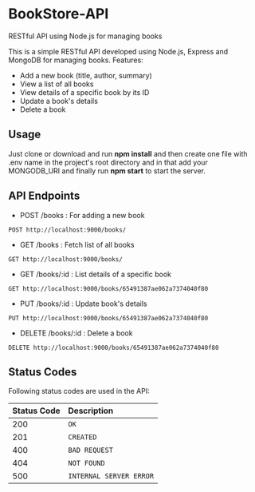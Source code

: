 # BookStore-API
RESTful API using Node.js for managing books


This is a simple RESTful API developed using Node.js, Express and MongoDB for managing books.
Features: 
- Add a new book (title, author, summary)
- View a list of all books
- View details of a specific book by its ID
- Update a book's details
- Delete a book


## Usage ##
Just clone or download and run **npm install** and then create one file with .env name in the project's root directory and in that add your MONGODB_URI and finally run **npm start** to start the server.


## API Endpoints ##
- POST /books : For adding a new book
```http
POST http://localhost:9000/books/
```

- GET /books : Fetch list of all books
```http
GET http://localhost:9000/books/
```

- GET /books/:id : List details of a specific book
```http
GET http://localhost:9000/books/65491387ae062a7374040f80 
```

- PUT /books/:id : Update book's details
```http
PUT http://localhost:9000/books/65491387ae062a7374040f80
```

- DELETE /books/:id : Delete a book
```http
DELETE http://localhost:9000/books/65491387ae062a7374040f80
```


## Status Codes

Following status codes are used in the API:

| Status Code | Description |
| :--- | :--- |
| 200 | `OK` |
| 201 | `CREATED` |
| 400 | `BAD REQUEST` |
| 404 | `NOT FOUND` |
| 500 | `INTERNAL SERVER ERROR` |